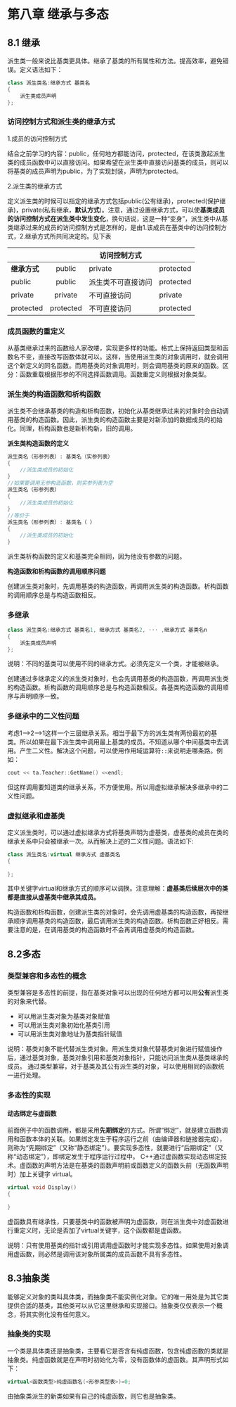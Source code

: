 # 第八章 继承与多态

## 8.1 继承

派生类一般来说比基类更具体。继承了基类的所有属性和方法。提高效率，避免错误。定义语法如下：

```c++
class 派生类名:继承方式 基类名
{
    派生类成员声明
};
```

### 访问控制方式和派生类的继承方式

1.成员的访问控制方式

结合之前学习的内容：public，任何地方都能访问，protected，在该类激起派生类的成员函数中可以直接访问。如果希望在派生类中直接访问基类的成员，则可以将基类的成员声明为public，为了实现封装，声明为protected。

2.派生类的继承方式

定义派生类的时候可以指定的继承方式包括public(公有继承)，protected(保护继承)，private(私有继承，**默认方式**)。注意，通过设置继承方式，可以使**基类成员的访问控制方式在派生类中发生变化**，换句话说，这是一种“变身”，派生类中从基类继承过来的成员的访问控制方式是怎样的，是由1.该成员在基类中的访问控制方式，2.继承方式所共同决定的。见下表

|              |           | 访问控制方式       |           |
| ------------ | :-------: | ------------------ | --------- |
| **继承方式** |  public   | private            | protected |
| public       |  public   | 派生类不可直接访问 | protected |
| private      |  private  | 不可直接访问       | private   |
| protected    | protected | 不可直接访问       | protected |

### 成员函数的重定义

从基类继承过来的函数给人家改喽，实现更多样的功能。格式上保持返回类型和函数名不变，直接改写函数体就可以。这样，当使用派生类的对象调用时，就会调用这个新定义的同名函数。而用基类的对象调用时，则会调用基类的原来的函数。区分：函数重载根据形参的不同选择函数调用。函数重定义则根据对象类型。

### 派生类的构造函数和析构函数

派生类不会继承基类的构造和析构函数，初始化从基类继承过来的对象时会自动调用基类的构造函数。因此，派生类的构造函数主要是对新添加的数据成员的初始化。同理，析构函数也是新析构新，旧的调用。

**派生类构造函数的定义**

```c++
派生类名（形参列表）: 基类名（实参列表）
{
    //派生类成员的初始化
}
//如果要调用无参构造函数，则实参列表为空
派生类名（形参列表）
{
    //派生类成员的初始化
}
//等价于
派生类名（形参列表）: 基类名（ ）
{
    //派生类成员的初始化
}
```

派生类析构函数的定义和基类完全相同，因为他没有参数的问题。

**构造函数和析构函数的调用顺序问题**

创建派生类对象时，先调用基类的构造函数，再调用派生类的构造函数。析构函数的调用顺序总是与构造函数相反。

### 多继承

```c++
class 派生类名:继承方式 基类名1, 继承方式 基类名2, ··· ,继承方式 基类名n
{
    派生类成员声明
};
```

说明：不同的基类可以使用不同的继承方式。必须先定义一个类，才能被继承。

创建通过多继承定义的派生类对象时，也会先调用基类的构造函数，再调用派生类的构造函数。析构函数的调用顺序总是与构造函数相反。各基类构造函数的调用顺序与声明顺序一致。

### 多继承中的二义性问题

考虑1-->2-->1这样一个三层继承关系。相当于最下方的派生类有两份最初的基类。所以如果在最下派生类中调用最上基类的成员。不知道从哪个中间基类中去调用。产生二义性。解决这个问题，可以使用作用域运算符`::`来说明走哪条路。例如：

```c++
cout << ta.Teacher::GetName() <<endl;
```

但这样调用要知道类的继承关系，不方便使用。所以用虚拟继承解决多继承中的二义性问题。

### 虚拟继承和虚基类

定义派生类时，可以通过虚拟继承方式将基类声明为虚基类，虚基类的成员在类的继承关系中只会被继承一次。从而解决上述的二义性问题。语法如下:

```c++
class 派生类名:virtual 继承方式 虚基类名
{
    
};
```

其中关键字virtual和继承方式的顺序可以调换。注意理解：**虚基类后续层次中的类都是直接从虚基类中继承其成员。** 

构造函数和析构函数，创建派生类的对象时，会先调用虚基类的构造函数，再按继承顺序调用基类的构造函数，最后调用派生类的构造函数。析构函数正好相反。需要注意的是，在调用基类的构造函数时不会再调用虚基类的构造函数。

## 8.2多态

### 类型兼容和多态性的概念

类型兼容是多态性的前提，指在基类对象可以出现的任何地方都可以用**公有**派生类的对象来代替。

* 可以用派生类对象为基类对象赋值
* 可以用派生类对象初始化基类引用
* 可以用派生类对象地址为基类指针赋值

说明：基类对象不能代替派生类对象。用派生类对象代替基类对象进行赋值操作后，通过基类对象，基类对象引用和基类对象指针，只能访问派生类从基类继承的成员。  通过类型兼容，对于基类及其公有派生类的对象，可以使用相同的函数统一进行处理。

### 多态性的实现

#### 动态绑定与虚函数

前面例子中的函数调用，都是采用**先期绑定**的方式。所谓“绑定”，就是建立函数调用和函数本体的关联。如果绑定发生于程序运行之前（由编译器和链接器完成），则称为“先期绑定”（又称“静态绑定”）。要实现多态性，就要进行“后期绑定”（又称“动态绑定”），即绑定发生于程序运行过程中。
C++通过虚函数实现动态绑定技术。虚函数的声明方法是在基类的函数声明前或函数定义的函数头前（无函数声明时）加上关键字 virtual。

```c++
virtual void Display()
{
    
}
```

虚函数具有继承性，只要基类中的函数被声明为虚函数，则在派生类中对虚函数进行重定义时，无论是否加了virtual关键字，这个函数都是虚函数。

说明：只有使用基类的指针或引用调用虚函数时才能实现多态性。如果使用对象调用虚函数，则必然是调用该对象所属类的成员函数不具有多态性。

## 8.3抽象类

能够定义对象的类叫具体类，而抽象类不能实例化对象。它的唯一用处是为其它类提供合适的基类，其他类可以从它这里继承和实现接口。抽象类仅仅表示一个概念，将其实例化没有任何意义。

### 抽象类的实现

一个类是具体类还是抽象类，主要看它是否含有纯虚函数，包含纯虚函数的类就是抽象类。纯虚函数就是在声明时初始化为零，没有函数体的虚函数。其声明形式如下：

```c++
virtual<函数类型>纯虚函数名(<形参类型表>)=0;
```

由抽象类派生的新类如果有自己的纯虚函数，则它也是抽象类。